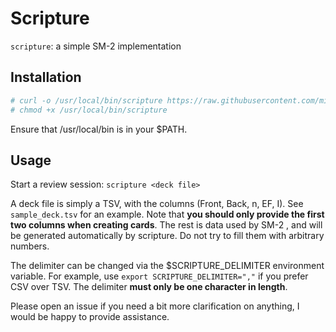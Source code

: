 # Scripture
``scripture``: a simple SM-2 implementation

## Installation
```sh
# curl -o /usr/local/bin/scripture https://raw.githubusercontent.com/michaelskyba/scripture/master/scripture
# chmod +x /usr/local/bin/scripture
```
Ensure that /usr/local/bin is in your $PATH.

## Usage
Start a review session: ``scripture <deck file>``

A deck file is simply a TSV, with the columns (Front, Back, n, EF, I). See ``sample_deck.tsv`` for an example. Note that **you should only provide the first two columns when creating cards**. The rest is data used by SM-2 , and will be generated automatically by scripture. Do not try to fill them with arbitrary numbers.

The delimiter can be changed via the $SCRIPTURE_DELIMITER environment variable. For example, use ``export SCRIPTURE_DELIMITER=","`` if you prefer CSV over TSV. The delimiter **must only be one character in length**.

Please open an issue if you need a bit more clarification on anything, I would be happy to provide assistance.
